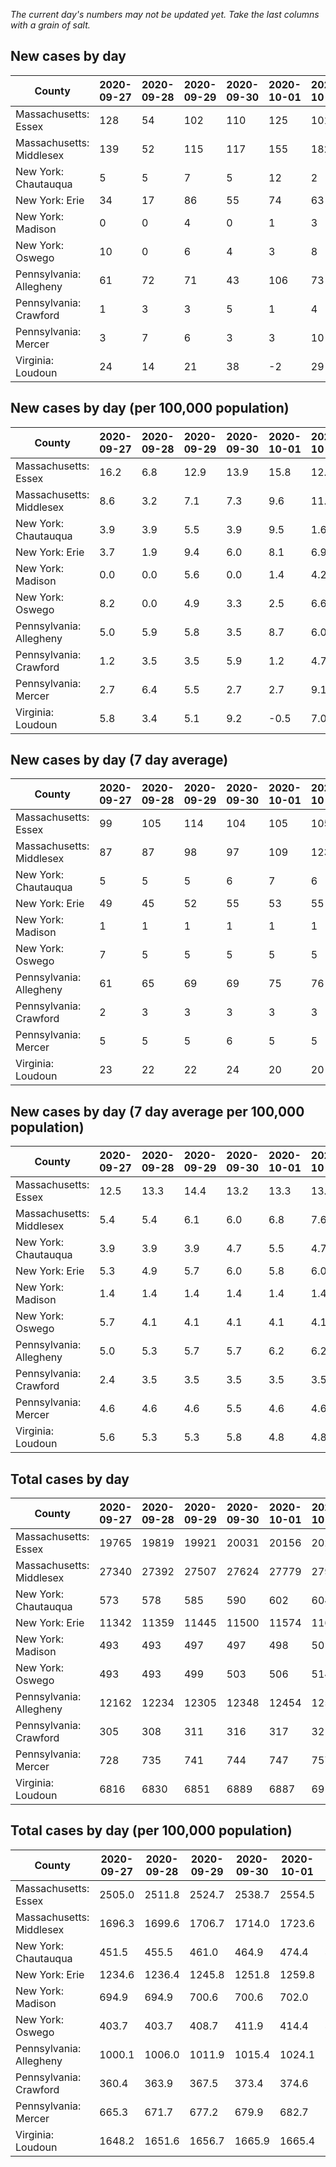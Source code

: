 _The current day's numbers may not be updated yet. Take the last columns with a grain of salt._
## New cases by day

| County | 2020-09-27 | 2020-09-28 | 2020-09-29 | 2020-09-30 | 2020-10-01 | 2020-10-02 | 2020-10-03 |
| --- | --- | --- | --- | --- | --- | --- | --- |
| Massachusetts: Essex | 128 | 54 | 102 | 110 | 125 | 101 |  |
| Massachusetts: Middlesex | 139 | 52 | 115 | 117 | 155 | 182 |  |
| New York: Chautauqua | 5 | 5 | 7 | 5 | 12 | 2 | 7 |
| New York: Erie | 34 | 17 | 86 | 55 | 74 | 63 | 60 |
| New York: Madison | 0 | 0 | 4 | 0 | 1 | 3 | 2 |
| New York: Oswego | 10 | 0 | 6 | 4 | 3 | 8 | 4 |
| Pennsylvania: Allegheny | 61 | 72 | 71 | 43 | 106 | 73 |  |
| Pennsylvania: Crawford | 1 | 3 | 3 | 5 | 1 | 4 |  |
| Pennsylvania: Mercer | 3 | 7 | 6 | 3 | 3 | 10 |  |
| Virginia: Loudoun | 24 | 14 | 21 | 38 | -2 | 29 | 38 |

## New cases by day (per 100,000 population)

| County | 2020-09-27 | 2020-09-28 | 2020-09-29 | 2020-09-30 | 2020-10-01 | 2020-10-02 | 2020-10-03 |
| --- | --- | --- | --- | --- | --- | --- | --- |
| Massachusetts: Essex | 16.2 | 6.8 | 12.9 | 13.9 | 15.8 | 12.8 |  |
| Massachusetts: Middlesex | 8.6 | 3.2 | 7.1 | 7.3 | 9.6 | 11.3 |  |
| New York: Chautauqua | 3.9 | 3.9 | 5.5 | 3.9 | 9.5 | 1.6 | 5.5 |
| New York: Erie | 3.7 | 1.9 | 9.4 | 6.0 | 8.1 | 6.9 | 6.5 |
| New York: Madison | 0.0 | 0.0 | 5.6 | 0.0 | 1.4 | 4.2 | 2.8 |
| New York: Oswego | 8.2 | 0.0 | 4.9 | 3.3 | 2.5 | 6.6 | 3.3 |
| Pennsylvania: Allegheny | 5.0 | 5.9 | 5.8 | 3.5 | 8.7 | 6.0 |  |
| Pennsylvania: Crawford | 1.2 | 3.5 | 3.5 | 5.9 | 1.2 | 4.7 |  |
| Pennsylvania: Mercer | 2.7 | 6.4 | 5.5 | 2.7 | 2.7 | 9.1 |  |
| Virginia: Loudoun | 5.8 | 3.4 | 5.1 | 9.2 | -0.5 | 7.0 | 9.2 |

## New cases by day (7 day average)

| County | 2020-09-27 | 2020-09-28 | 2020-09-29 | 2020-09-30 | 2020-10-01 | 2020-10-02 | 2020-10-03 |
| --- | --- | --- | --- | --- | --- | --- | --- |
| Massachusetts: Essex | 99 | 105 | 114 | 104 | 105 | 105 |  |
| Massachusetts: Middlesex | 87 | 87 | 98 | 97 | 109 | 123 |  |
| New York: Chautauqua | 5 | 5 | 5 | 6 | 7 | 6 | 6 |
| New York: Erie | 49 | 45 | 52 | 55 | 53 | 55 | 56 |
| New York: Madison | 1 | 1 | 1 | 1 | 1 | 1 | 1 |
| New York: Oswego | 7 | 5 | 5 | 5 | 5 | 5 | 5 |
| Pennsylvania: Allegheny | 61 | 65 | 69 | 69 | 75 | 76 |  |
| Pennsylvania: Crawford | 2 | 3 | 3 | 3 | 3 | 3 |  |
| Pennsylvania: Mercer | 5 | 5 | 5 | 6 | 5 | 5 |  |
| Virginia: Loudoun | 23 | 22 | 22 | 24 | 20 | 20 | 23 |

## New cases by day (7 day average per 100,000 population)

| County | 2020-09-27 | 2020-09-28 | 2020-09-29 | 2020-09-30 | 2020-10-01 | 2020-10-02 | 2020-10-03 |
| --- | --- | --- | --- | --- | --- | --- | --- |
| Massachusetts: Essex | 12.5 | 13.3 | 14.4 | 13.2 | 13.3 | 13.3 |  |
| Massachusetts: Middlesex | 5.4 | 5.4 | 6.1 | 6.0 | 6.8 | 7.6 |  |
| New York: Chautauqua | 3.9 | 3.9 | 3.9 | 4.7 | 5.5 | 4.7 | 4.7 |
| New York: Erie | 5.3 | 4.9 | 5.7 | 6.0 | 5.8 | 6.0 | 6.1 |
| New York: Madison | 1.4 | 1.4 | 1.4 | 1.4 | 1.4 | 1.4 | 1.4 |
| New York: Oswego | 5.7 | 4.1 | 4.1 | 4.1 | 4.1 | 4.1 | 4.1 |
| Pennsylvania: Allegheny | 5.0 | 5.3 | 5.7 | 5.7 | 6.2 | 6.2 |  |
| Pennsylvania: Crawford | 2.4 | 3.5 | 3.5 | 3.5 | 3.5 | 3.5 |  |
| Pennsylvania: Mercer | 4.6 | 4.6 | 4.6 | 5.5 | 4.6 | 4.6 |  |
| Virginia: Loudoun | 5.6 | 5.3 | 5.3 | 5.8 | 4.8 | 4.8 | 5.6 |

## Total cases by day

| County | 2020-09-27 | 2020-09-28 | 2020-09-29 | 2020-09-30 | 2020-10-01 | 2020-10-02 | 2020-10-03 |
| --- | --- | --- | --- | --- | --- | --- | --- |
| Massachusetts: Essex | 19765 | 19819 | 19921 | 20031 | 20156 | 20257 |  |
| Massachusetts: Middlesex | 27340 | 27392 | 27507 | 27624 | 27779 | 27961 |  |
| New York: Chautauqua | 573 | 578 | 585 | 590 | 602 | 604 | 611 |
| New York: Erie | 11342 | 11359 | 11445 | 11500 | 11574 | 11637 | 11697 |
| New York: Madison | 493 | 493 | 497 | 497 | 498 | 501 | 503 |
| New York: Oswego | 493 | 493 | 499 | 503 | 506 | 514 | 518 |
| Pennsylvania: Allegheny | 12162 | 12234 | 12305 | 12348 | 12454 | 12527 |  |
| Pennsylvania: Crawford | 305 | 308 | 311 | 316 | 317 | 321 |  |
| Pennsylvania: Mercer | 728 | 735 | 741 | 744 | 747 | 757 |  |
| Virginia: Loudoun | 6816 | 6830 | 6851 | 6889 | 6887 | 6916 | 6954 |

## Total cases by day (per 100,000 population)

| County | 2020-09-27 | 2020-09-28 | 2020-09-29 | 2020-09-30 | 2020-10-01 | 2020-10-02 | 2020-10-03 |
| --- | --- | --- | --- | --- | --- | --- | --- |
| Massachusetts: Essex | 2505.0 | 2511.8 | 2524.7 | 2538.7 | 2554.5 | 2567.3 |  |
| Massachusetts: Middlesex | 1696.3 | 1699.6 | 1706.7 | 1714.0 | 1723.6 | 1734.9 |  |
| New York: Chautauqua | 451.5 | 455.5 | 461.0 | 464.9 | 474.4 | 476.0 | 481.5 |
| New York: Erie | 1234.6 | 1236.4 | 1245.8 | 1251.8 | 1259.8 | 1266.7 | 1273.2 |
| New York: Madison | 694.9 | 694.9 | 700.6 | 700.6 | 702.0 | 706.2 | 709.0 |
| New York: Oswego | 403.7 | 403.7 | 408.7 | 411.9 | 414.4 | 420.9 | 424.2 |
| Pennsylvania: Allegheny | 1000.1 | 1006.0 | 1011.9 | 1015.4 | 1024.1 | 1030.1 |  |
| Pennsylvania: Crawford | 360.4 | 363.9 | 367.5 | 373.4 | 374.6 | 379.3 |  |
| Pennsylvania: Mercer | 665.3 | 671.7 | 677.2 | 679.9 | 682.7 | 691.8 |  |
| Virginia: Loudoun | 1648.2 | 1651.6 | 1656.7 | 1665.9 | 1665.4 | 1672.4 | 1681.6 |
